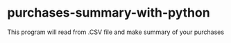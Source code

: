 # purchases-summary-with-python
This program will read from .CSV file and make summary of your purchases
